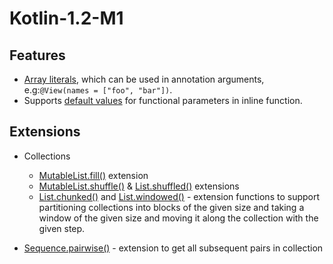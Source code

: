 # Kotlin-1.2-M1


## Features


- [Array literals], which can be used in annotation arguments, e.g:`@View(names = ["foo", "bar"])`.
- Supports [default values] for functional parameters in inline function.


## Extensions


- Collections
  - [MutableList.fill()] extension
  - [MutableList.shuffle()] & [List.shuffled()]  extensions
  - [List.chunked()] and [List.windowed()] - extension functions to support partitioning collections into blocks of the given size and taking a window of the given size and moving it along the collection with the given step.
  
- [Sequence.pairwise()] - extension to get all subsequent pairs in collection   





[Array literals]: src/test/kotlin/com/holi/kotlin/features/AnnotationArrayLiteralsArgumentsTest.kt#L10
[default values]: src/test/kotlin/com/holi/kotlin/features/InlineFunctionDefaultValueFunctionalParametersTest.kt#L38
[MutableList.fill()]: src/test/kotlin/com/holi/kotlin/extensions/CollectionExtensionsTest.kt#L14
[MutableList.shuffle()]: src/test/kotlin/com/holi/kotlin/extensions/CollectionExtensionsTest.kt#L25
[List.shuffled()]: src/test/kotlin/com/holi/kotlin/extensions/CollectionExtensionsTest.kt#L35
[List.chunked()]: src/test/kotlin/com/holi/kotlin/extensions/CollectionExtensionsTest.kt#L44-L45
[List.windowed()]: src/test/kotlin/com/holi/kotlin/extensions/CollectionExtensionsTest.kt#L53-L54
[Sequence.pairwise()]: src/test/kotlin/com/holi/kotlin/extensions/SequenceExtensionsTest.kt#L19
